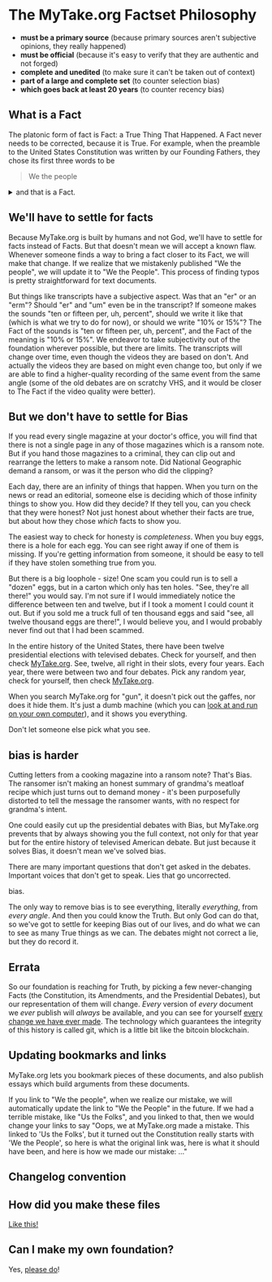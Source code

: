 # The MyTake.org Factset Philosophy

- **must be a primary source** (because primary sources aren't subjective opinions, they really happened)
- **must be official** (because it's easy to verify that they are authentic and not forged)
- **complete and unedited** (to make sure it can't be taken out of context)
- **part of a large and complete set** (to counter selection bias)
- **which goes back at least 20 years** (to counter recency bias)

## What is a Fact

The platonic form of fact is Fact: a True Thing That Happened. A Fact never needs to be corrected, because it is True. For example, when the preamble to the United States Constitution was written by our Founding Fathers, they chose its first three words to be

> We the people

<details>
<summary>and that is a Fact.</summary>
<br>
Well, except there's a typo. If you look at an <a href="https://www.archives.gov/founding-docs/downloads">image of the original</a>, you will clearly see that that the "p" in "people" ought to be capitalized.<br><br>

> We the People

Oops. Turns out that "We the people" is just a fact, and "We the People" is The Fact.
</details>

## We'll have to settle for facts

Because MyTake.org is built by humans and not God, we'll have to settle for facts instead of Facts. But that doesn't mean we will accept a known flaw. Whenever someone finds a way to bring a fact closer to its Fact, we will make that change. If we realize that we mistakenly published "We the people", we will update it to "We the People". This process of finding typos is pretty straightforward for text documents.

But things like transcripts have a subjective aspect. Was that an "er" or an "erm"? Should "er" and "um" even be in the transcript? If someone makes the sounds "ten or fifteen per, uh, percent", should we write it like that (which is what we try to do for now), or should we write "10% or 15%"? The Fact of the sounds is "ten or fifteen per, uh, percent", and the Fact of the meaning is "10% or 15%". We endeavor to take subjectivity out of the foundation wherever possible, but there are limits. The transcripts will change over time, even though the videos they are based on don't. And actually the videos they are based on might even change too, but only if we are able to find a higher-quality recording of the same event from the same angle (some of the old debates are on scratchy VHS, and it would be closer to The Fact if the video quality were better).

## But we don't have to settle for Bias

If you read every single magazine at your doctor's office, you will find that there is not a single page in any of those magazines which is a ransom note. But if you hand those magazines to a criminal, they can clip out and rearrange the letters to make a ransom note. Did National Geographic demand a ransom, or was it the person who did the clipping?

Each day, there are an infinity of things that happen. When you turn on the news or read an editorial, someone else is deciding which of those infinity things to show you. How did they decide? If they tell you, can you check that they were honest? Not just honest about whether their facts are true, but about how they chose *which* facts to show you.

The easiest way to check for honesty is *completeness*. When you buy eggs, there is a hole for each egg. You can see right away if one of them is missing. If you're getting information from someone, it should be easy to tell if they have stolen something true from you.

But there is a big loophole - size! One scam you could run is to sell a "dozen" eggs, but in a carton which only has ten holes. "See, they're all there!" you would say. I'm not sure if I would immediately notice the difference between ten and twelve, but if I took a moment I could count it out. But if you sold me a truck full of ten thousand eggs and said "see, all twelve thousand eggs are there!", I would believe you, and I would probably never find out that I had been scammed.

In the entire history of the United States, there have been twelve presidential elections with televised debates. Check for yourself, and then check [MyTake.org](https://mytake.org/foundation). See, twelve, all right in their slots, every four years. Each year, there were between two and four debates. Pick any random year, check for yourself, then check [MyTake.org](https://mytake.org/foundation).

When you search MyTake.org for "gun", it doesn't pick out the gaffes, nor does it hide them. It's just a dumb machine (which you can [look at and run on your own computer](https://github.com/mytakedotorg/mytakedotorg)), and it shows you everything.

Don't let someone else pick what you see.

## bias is harder

Cutting letters from a cooking magazine into a ransom note? That's Bias. The ransomer isn't making an honest summary of grandma's meatloaf recipe which just turns out to demand money - it's been purposefully distorted to tell the message the ransomer wants, with no respect for grandma's intent.

One could easily cut up the presidential debates with Bias, but MyTake.org prevents that by always showing you the full context, not only for that year but for the entire history of televised American debate. But just because it solves Bias, it doesn't mean we've solved bias.

There are many important questions that don't get asked in the debates. Important voices that don't get to speak. Lies that go uncorrected.

bias.

The only way to remove bias is to see everything, literally *everything*, from *every angle*. And then you could know the Truth. But only God can do that, so we've got to settle for keeping Bias out of our lives, and do what we can to see as many True things as we can. The debates might not correct a lie, but they do record it.

## Errata

So our foundation is reaching for Truth, by picking a few never-changing Facts (the Constitution, its Amendments, and the Presidential Debates), but our representation of them will change. *Every* version of *every* document we *ever* publish will *always* be available, and you can see for yourself [every change we have ever made](https://docs.github.com/en/github/managing-files-in-a-repository/tracking-changes-in-a-file). The technology which guarantees the integrity of this history is called git, which is a little bit like the bitcoin blockchain.

## Updating bookmarks and links

MyTake.org lets you bookmark pieces of these documents, and also publish essays which build arguments from these documents.

If you link to "We the people", when we realize our mistake, we will automatically update the link to "We the People" in the future.  If we had a terrible mistake, like "Us the Folks", and you linked to that, then we would change your links to say "Oops, we at MyTake.org made a mistake. This linked to 'Us the Folks', but it turned out the Constitution really starts with 'We the People', so here is what the original link was, here is what it should have been, and here is how we made our mistake: ..."

## Changelog convention
## How did you make these files

[Like this!](https://github.com/mytakedotorg/mtdo/tree/master/factset-tooling)

## Can I make my own foundation?

Yes, [please do](https://meta.mytake.org/c/other-foundations/8)!
